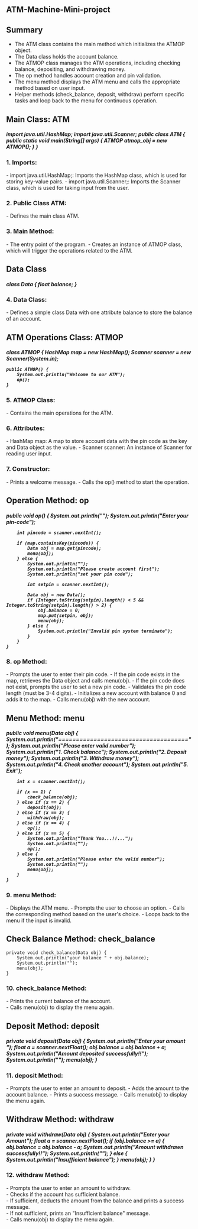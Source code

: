  ## ATM-Machine-Mini-project

<h2>Summary</h2>

- The ATM class contains the main method which initializes the ATMOP object.</br>
- The Data class holds the account balance.</br>
- The ATMOP class manages the ATM operations, including checking balance, depositing, and withdrawing money.</br>
- The op method handles account creation and pin validation.</br>
- The menu method displays the ATM menu and calls the appropriate method based on user input.</br>
- Helper methods (check_balance, deposit, withdraw) perform specific tasks and loop back to the menu for continuous operation.</br>

<h2>Main Class: ATM</h2> 

<h5>
import java.util.HashMap;
import java.util.Scanner;
public class ATM
{
    public static void main(String[] args) {
        ATMOP atmop_obj = new ATMOP();
    }
}
</h5>
<h3>1. Imports: </h3>
   - import java.util.HashMap;: Imports the HashMap class, which is used for storing key-value pairs.
   - import java.util.Scanner;: Imports the Scanner class, which is used for taking input from the user.

<h3>2. Public Class ATM:  </h3>
   - Defines the main class ATM.

<h3>3. Main Method: </h3>
   - The entry point of the program.
   - Creates an instance of ATMOP class, which will trigger the operations related to the ATM.

 <h2>Data Class</h2>

<h5>class Data 
       {
          float balance;
       }</h5>


<h3> 4. Data Class:</h3>
   - Defines a simple class Data with one attribute balance to store the balance of an account.<br>

<h2> ATM Operations Class: ATMOP </h2>
<h5>
class ATMOP {
    HashMap<Integer, Data> map = new HashMap<Integer, Data>();
    Scanner scanner = new Scanner(System.in);

    public ATMOP() {
        System.out.println("Welcome to our ATM");
        op();
    }
</h5>

<h3>5. ATMOP Class:</h3>
   - Contains the main operations for the ATM.

<h3>6. Attributes:</h3>
   - HashMap<Integer, Data> map: A map to store account data with the pin code as the key and Data object as the value.
   - Scanner scanner: An instance of Scanner for reading user input.

<h3>7. Constructor:</h3>
   - Prints a welcome message.
   - Calls the op() method to start the operation.

<h2> Operation Method: op</h2>
<h5>
    public void op() {
        System.out.println("");
        System.out.println("Enter your pin-code");

        int pincode = scanner.nextInt();

        if (map.containsKey(pincode)) {
            Data obj = map.get(pincode);
            menu(obj);
        } else {
            System.out.println("");
            System.out.println("Please create account first");
            System.out.println("set your pin code");

            int setpin = scanner.nextInt();

            Data obj = new Data();
            if (Integer.toString(setpin).length() < 5 && Integer.toString(setpin).length() > 2) {
                obj.balance = 0;
                map.put(setpin, obj);
                menu(obj);
            } else {
                System.out.println("Invalid pin system terminate");
            }
        }
    }
</h5>
<h3>8. op Method: </h3>
   - Prompts the user to enter their pin code.
   - If the pin code exists in the map, retrieves the Data object and calls menu(obj).
   - If the pin code does not exist, prompts the user to set a new pin code.
   - Validates the pin code length (must be 3-4 digits).
   - Initializes a new account with balance 0 and adds it to the map.
   - Calls menu(obj) with the new account.

<h2> Menu Method: menu</h2>
<h5>
    public void menu(Data obj) {
        System.out.println("=====================================");
        System.out.println("Please enter valid number");
        System.out.println("1. Check balance");
        System.out.println("2. Deposit money");
        System.out.println("3. Withdraw money");
        System.out.println("4. Check another account");
        System.out.println("5. Exit");

        int x = scanner.nextInt();

        if (x == 1) {
            check_balance(obj);
        } else if (x == 2) {
            deposit(obj);
        } else if (x == 3) {
            withdraw(obj);
        } else if (x == 4) {
            op();
        } else if (x == 5) {
            System.out.println("Thank You...!!...");
            System.out.println("");
            op();
        } else {
            System.out.println("Please enter the valid number");
            System.out.println("");
            menu(obj);
        }
    }
</h5>

<h3>9. menu Method:</h3>
   - Displays the ATM menu.
   - Prompts the user to choose an option.
   - Calls the corresponding method based on the user's choice.
   - Loops back to the menu if the input is invalid.

 <h2>Check Balance Method: check_balance</h2>

    private void check_balance(Data obj) {
        System.out.println("your balance " + obj.balance);
        System.out.println("");
        menu(obj);
    }


<h3>10. check_balance Method:</h3>
    - Prints the current balance of the account.<br>
    - Calls menu(obj) to display the menu again.<br>

  <h2> Deposit Method: deposit</h2>
<h5>
    private void deposit(Data obj) {
        System.out.println("Enter your amount ");
        float a = scanner.nextFloat();
        obj.balance = obj.balance + a;
        System.out.println("Amount deposited successfully!!");
        System.out.println("");
        menu(obj);
    }
</h5>

<h3>11. deposit Method: </h3>
    - Prompts the user to enter an amount to deposit.
    - Adds the amount to the account balance.
    - Prints a success message.
    - Calls menu(obj) to display the menu again.

<h2> Withdraw Method: withdraw</h2>
<h5>
    private void withdraw(Data obj) {
        System.out.println("Enter your Amount");
        float a = scanner.nextFloat();
        if (obj.balance >= a) {
            obj.balance = obj.balance - a;
            System.out.println("Amount withdrawn successfully!!");
            System.out.println("");
        } else {
            System.out.println("Insufficient balance");
        }
        menu(obj);
    }
}
</h5>

<h3>12. withdraw Method:</h3>
    - Prompts the user to enter an amount to withdraw.</br>
    - Checks if the account has sufficient balance.</br>
    - If sufficient, deducts the amount from the balance and prints a success message.</br>
    - If not sufficient, prints an "Insufficient balance" message.</br>
    - Calls menu(obj) to display the menu again.</br>

